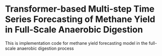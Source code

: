 # Transformer-based Multi-step Time Series Forecasting of Methane Yield in Full-Scale Anaerobic Digestion
This is implementation code for methane yield forecasting model in the full-scale anaerobic digestion process





